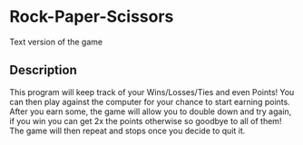 # Rock-Paper-Scissors
Text version of the game

## Description
This program will keep track of your Wins/Losses/Ties and even Points! You can then play against the computer for your chance to start earning points.
After you earn some, the game will allow you to double down and try again, if you win you can get 2x the points otherwise so goodbye to all of them!
The game will then repeat and stops once you decide to quit it. 
